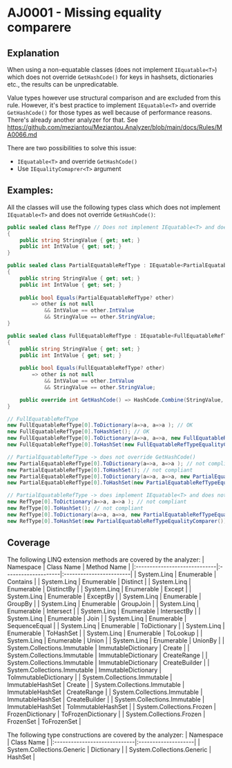 # AJ0001 - Missing equality comparere

## Explanation
When using a non-equatable classes (does not implement `IEquatable<T>`) which does not override `GetHashCode()` for keys in hashsets, dictionaries etc., the results can be unpredicatable.

Value types however use structural comparison and are excluded from this rule. However, it's best practice to implement `IEquatable<T>` and override `GetHashCode()` for those types as well because of performance reasons. There's already another analyzer for that. See https://github.com/meziantou/Meziantou.Analyzer/blob/main/docs/Rules/MA0066.md

There are two possibilities to solve this issue:
- `IEquatable<T>` and override `GetHashCode()`
- Use `IEqualityComaprer<T>` argument

## Examples:
All the classes will use the following types class which does not implement `IEquatable<T>` and does not override `GetHashCode()`:
````csharp
public sealed class RefType // Does not implement IEquatable<T> and does not override GetHashCode()
{
    public string StringValue { get; set; }
    public int IntValue { get; set; }    
}

public sealed class PartialEquatableRefType : IEquatable<PartialEquatableRefType>
{
    public string StringValue { get; set; }
    public int IntValue { get; set; }
    
    public bool Equals(PartialEquatableRefType? other)
        => other is not null
            && IntValue == other.IntValue
            && StringValue == other.StringValue;
}

public sealed class FullEquatableRefType : IEquatable<FullEquatableRefType>
{
    public string StringValue { get; set; }
    public int IntValue { get; set; }
    
    public bool Equals(FullEquatableRefType? other)
        => other is not null
            && IntValue == other.IntValue
            && StringValue == other.StringValue;

    public override int GetHashCode() => HashCode.Combine(StringValue, IntValue);
}

````

```csharp
// FullEquatableRefType
new FullEquatableRefType[0].ToDictionary(a=>a, a=>a ); // OK
new FullEquatableRefType[0].ToHashSet(); // OK
new FullEquatableRefType[0].ToDictionary(a=>a, a=>a, new FullEquatableRefTypeEqualityComarer() ); // OK
new FullEquatableRefType[0].ToHashSet(new FullEquatableRefTypeEqualityComarer() ); // OK

// PartialEquatableRefType -> does not override GetHashCode()
new PartialEquatableRefType[0].ToDictionary(a=>a, a=>a ); // not compliant
new PartialEquatableRefType[0].ToHashSet(); // not compliant
new PartialEquatableRefType[0].ToDictionary(a=>a, a=>a, new PartialEquatableRefTypeEqualityComarer() ); // OK
new PartialEquatableRefType[0].ToHashSet(new PartialEquatableRefTypeEqualityComarer() ); // OK

// PartialEquatableRefType -> does implement IEquatable<T> and does not override GetHashCode()
new RefType[0].ToDictionary(a=>a, a=>a ); // not compliant
new RefType[0].ToHashSet(); // not compliant
new RefType[0].ToDictionary(a=>a, a=>a, new PartialEquatableRefTypeEqualityComparer()); // OK
new RefType[0].ToHashSet(new PartialEquatableRefTypeEqualityComparer()); // OK
```

## Coverage
The following LINQ extension methods are covered by the analyzer:
| Namespace                    | Class Name          | Method Name             |
|:-----------------------------|:--------------------|:------------------------|
| System.Linq                  | Enumerable          | Contains                |
| System.Linq                  | Enumerable          | Distinct                |
| System.Linq                  | Enumerable          | DistinctBy              |
| System.Linq                  | Enumerable          | Except                  |
| System.Linq                  | Enumerable          | ExceptBy                |
| System.Linq                  | Enumerable          | GroupBy                 |
| System.Linq                  | Enumerable          | GroupJoin               |
| System.Linq                  | Enumerable          | Intersect               |
| System.Linq                  | Enumerable          | IntersectBy             |
| System.Linq                  | Enumerable          | Join                    |
| System.Linq                  | Enumerable          | SequenceEqual           |
| System.Linq                  | Enumerable          | ToDictionary            |
| System.Linq                  | Enumerable          | ToHashSet               |
| System.Linq                  | Enumerable          | ToLookup                |
| System.Linq                  | Enumerable          | Union                   |
| System.Linq                  | Enumerable          | UnionBy                 |
| System.Collections.Immutable | ImmutableDictionary | Create                  |
| System.Collections.Immutable | ImmutableDictionary | CreateRange             |
| System.Collections.Immutable | ImmutableDictionary | CreateBuilder           |
| System.Collections.Immutable | ImmutableDictionary | ToImmutableDictionary   |
| System.Collections.Immutable | ImmutableHashSet    | Create                  |
| System.Collections.Immutable | ImmutableHashSet    | CreateRange             |
| System.Collections.Immutable | ImmutableHashSet    | CreateBuilder           |
| System.Collections.Immutable | ImmutableHashSet    | ToImmutableHashSet      |
| System.Collections.Frozen    | FrozenDictionary    | ToFrozenDictionary      |
| System.Collections.Frozen    | FrozenSet           | ToFrozenSet             |

The following type constructions are covered by the analyzer:
| Namespace                    | Class Name          |
|:-----------------------------|:--------------------|
| System.Collections.Generic   | Dictionary          |
| System.Collections.Generic   | HashSet             |
